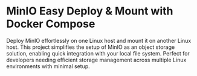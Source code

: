 # MinIO Easy Deploy & Mount with Docker Compose
Deploy MinIO effortlessly on one Linux host and mount it on another Linux host. This project simplifies the setup of MinIO as an object storage solution, enabling quick integration with your local file system. Perfect for developers needing efficient storage management across multiple Linux environments with minimal setup.
